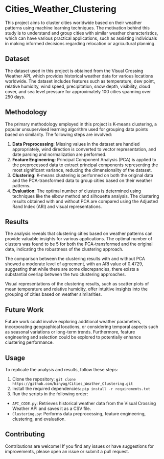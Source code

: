 # Cities_Weather_Clustering
 
This project aims to cluster cities worldwide based on their weather patterns using machine learning techniques. The motivation behind this study is to understand and group cities with similar weather characteristics, which can have various practical applications, such as assisting individuals in making informed decisions regarding relocation or agricultural planning.

## Dataset

The dataset used in this project is obtained from the Visual Crossing Weather API, which provides historical weather data for various locations worldwide. The dataset includes features such as temperature, dew point, relative humidity, wind speed, precipitation, snow depth, visibility, cloud cover, and sea level pressure for approximately 100 cities spanning over 250 days.

## Methodology

The primary methodology employed in this project is K-means clustering, a popular unsupervised learning algorithm used for grouping data points based on similarity. The following steps are involved:

1. **Data Preprocessing**: Missing values in the dataset are handled appropriately, wind direction is converted to vector representation, and date parsing and normalization are performed.
2. **Feature Engineering**: Principal Component Analysis (PCA) is applied to the preprocessed data to extract principal components representing the most significant variance, reducing the dimensionality of the dataset.
3. **Clustering**: K-means clustering is performed on both the original data and the PCA-transformed data to group cities based on their weather patterns.
4. **Evaluation**: The optimal number of clusters is determined using techniques like the elbow method and silhouette analysis. The clustering results obtained with and without PCA are compared using the Adjusted Rand Index (ARI) and visual representations.

## Results

The analysis reveals that clustering cities based on weather patterns can provide valuable insights for various applications. The optimal number of clusters was found to be 5 for both the PCA-transformed and the original data, indicating the robustness of the clustering approach.

The comparison between the clustering results with and without PCA showed a moderate level of agreement, with an ARI value of 0.4729, suggesting that while there are some discrepancies, there exists a substantial overlap between the two clustering approaches.

Visual representations of the clustering results, such as scatter plots of mean temperature and relative humidity, offer intuitive insights into the grouping of cities based on weather similarities.

## Future Work

Future work could involve exploring additional weather parameters, incorporating geographical locations, or considering temporal aspects such as seasonal variations or long-term trends. Furthermore, feature engineering and selection could be explored to potentially enhance clustering performance.

## Usage

To replicate the analysis and results, follow these steps:

1. Clone the repository: `git clone https://github.com/binyag/Cities_Weather_Clustering.git`
2. Install the required dependencies: `pip install -r requirements.txt`
3. Run the scripts in the following order:
  - `API_CODE.py`: Retrieves historical weather data from the Visual Crossing Weather API and saves it as a CSV file.
  - `Clustering.py`: Performs data preprocessing, feature engineering, clustering, and evaluation.

## Contributing

Contributions are welcome! If you find any issues or have suggestions for improvements, please open an issue or submit a pull request.

